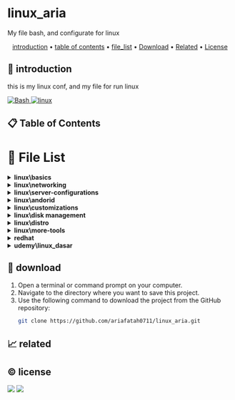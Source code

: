 # linux_aria

My file bash, and configurate for linux

<p align="center">
  <a href="#introduction">introduction</a> •
  <a href="#table-of-contents">table of contents</a> •
  <a href="#file-list">file_list</a> •
  <a href="#download">Download</a> •
  <a href="#related">Related</a> •
  <a href="#license">License</a>
</p>

<p id="introduction"></p>

## 🚀 introduction
this is my linux conf, and my file for run linux

<p align="left"> <a href="#">
  <img alt='Bash' src='https://img.shields.io/badge/-Bash-4EAA25?style=flat-square&logo=gnu-bash&logoColor=white'>
  <img alt="linux" src="https://img.shields.io/badge/-Linux-FCC624?style=flat-square&logo=linux&logoColor=black" />
  </a>
</p>

<p id="table-of-contents"></p>

## 📋 Table of Contents

<p id="file-list"></p>

# 📄 File List

<details>
<summary><b>linux\basics</b></summary>
<ul>
 <li><a href='linux/basics/00 - shorcut.html'>00 - shorcut</a></li>
 <li><a href='linux/basics/command-list.html'>command-list</a></li>
 <li><a href='linux/basics/firewall.html'>firewall</a></li>
 <li><a href='linux/basics/manage file.html'>manage file</a></li>
 <li><a href='linux/basics/manage network.html'>manage network</a></li>
 <li><a href='linux/basics/manage user.html'>manage user</a></li>
 <li><a href='linux/basics/package.html'>package</a></li>
 <li><a href='linux/basics/services.html'>services</a></li>
 <li><a href='linux/basics/tunneling.html'>tunneling</a></li>
 <li><a href='linux/basics/vbox_upgrade_disk.html'>vbox_upgrade_disk</a></li>
</ul>

</details>

<details>
<summary><b>linux\networking</b></summary>
<ul>
 <li><a href='linux/networking/01 - remote server.html'>01 - remote server</a></li>
 <li><a href='linux/networking/02 - dhcp server.html'>02 - dhcp server</a></li>
 <li><a href='linux/networking/03 - file server.html'>03 - file server</a></li>
 <li><a href='linux/networking/04 - ftp server.html'>04 - ftp server</a></li>
 <li><a href='linux/networking/05 - dns server.html'>05 - dns server</a></li>
 <li><a href='linux/networking/06 - vpn.html'>06 - vpn</a></li>
 <li><a href='linux/networking/07 - reverseproxy.html'>07 - reverseproxy</a></li>
 <li><a href='linux/networking/08 - haproxy.html'>08 - haproxy</a></li>
 <li><a href='linux/networking/09 - remote gui (vnc).html'>09 - remote gui (vnc)</a></li>
 <li><a href='linux/networking/10 - ids.html'>10 - ids</a></li>
</ul>

</details>

<details>
<summary><b>linux\server-configurations</b></summary>
<ul>
 <li><a href='linux/server-configurations/01 - web server.html'>01 - web server</a></li>
 <li><a href='linux/server-configurations/02 - database server.html'>02 - database server</a></li>
 <li><a href='linux/server-configurations/03 - mail server un.html'>03 - mail server un</a></li>
 <li><a href='linux/server-configurations/04 - xampp_wordpress.html'>04 - xampp_wordpress</a></li>
</ul>

</details>

<details>
<summary><b>linux\andorid</b></summary>
<ul>
 <li><a href='linux/andorid/adb.html'>adb</a></li>
 <li><a href='linux/andorid/scrcpy.html'>scrcpy</a></li>
</ul>

</details>

<details>
<summary><b>linux\customizations</b></summary>
<ul>
 <li><a href='linux/customizations/01 - ohmyposh.html'>01 - ohmyposh</a></li>
 <li><a href='linux/customizations/02 - neovim.html'>02 - neovim</a></li>
 <li><a href='linux/customizations/03 - wsl.html'>03 - wsl</a></li>
</ul>

</details>

<details>
<summary><b>linux\disk management</b></summary>
<ul>
 <li><a href='linux/disk management/01- disk.html'>01- disk</a></li>
 <li><a href='linux/disk management/02 - fdisk_MBR.html'>02 - fdisk_MBR</a></li>
 <li><a href='linux/disk management/03 - gdisk-GPT.html'>03 - gdisk-GPT</a></li>
 <li><a href='linux/disk management/04 - filesystem.html'>04 - filesystem</a></li>
 <li><a href='linux/disk management/05 - swap.html'>05 - swap</a></li>
 <li><a href='linux/disk management/06 - LVM.html'>06 - LVM</a></li>
 <li><a href='linux/disk management/07 - encrpytion disk.html'>07 - encrpytion disk</a></li>
</ul>

</details>

<details>
<summary><b>linux\distro</b></summary>
<ul>
 <li><a href='linux/distro/arch_archinstall.html'>arch_archinstall</a></li>
 <li><a href='linux/distro/arch_hyprland.html'>arch_hyprland</a></li>
 <li><a href='linux/distro/arch_pacman.html'>arch_pacman</a></li>
 <li><a href='linux/distro/centos_repository.html'>centos_repository</a></li>
 <li><a href='linux/distro/debian_repo un.html'>debian_repo un</a></li>
 <li><a href='linux/distro/redhat_repository.html'>redhat_repository</a></li>
</ul>

</details>

<details>
<summary><b>linux\more-tools</b></summary>
<ul>
 <li><a href='linux/more-tools/01 - ajenti.html'>01 - ajenti</a></li>
 <li><a href='linux/more-tools/02 - freeipa un.html'>02 - freeipa un</a></li>
 <li><a href='linux/more-tools/03 - briker.html'>03 - briker</a></li>
 <li><a href='linux/more-tools/04 - cockpit.html'>04 - cockpit</a></li>
 <li><a href='linux/more-tools/05 - cloud flare.html'>05 - cloud flare</a></li>
</ul>

</details>

<details>
<summary><b>redhat</b></summary>
<ul>
 <li><a href='redhat/01 - RH104.html'>01 - RH104</a></li>
 <li><a href='redhat/02 - RH124.html'>02 - RH124</a></li>
 <li><a href='redhat/03 - RH134.html'>03 - RH134</a></li>
 <li><a href='redhat/05 - DO188.html'>05 - DO188</a></li>
 <li><a href='redhat/06 - DO180.html'>06 - DO180</a></li>
</ul>

</details>

<details>
<summary><b>udemy\linux_dasar</b></summary>
<ul>
 <li><a href='udemy/linux_dasar/1.html'>1</a></li>
 <li><a href='udemy/linux_dasar/2.html'>2</a></li>
 <li><a href='udemy/linux_dasar/3.html'>3</a></li>
 <li><a href='udemy/linux_dasar/4.html'>4</a></li>
 <li><a href='udemy/linux_dasar/nano-vim.html'>nano-vim</a></li>
 <li><a href='udemy/linux_dasar/soal.html'>soal</a></li>
</ul>

</details>

<p id="download"></p>

## 🔨 download

1. Open a terminal or command prompt on your computer.
2. Navigate to the directory where you want to save this project.
3. Use the following command to download the project from the GitHub repository:
   ```sh
   git clone https://github.com/ariafatah0711/linux_aria.git
   ```

<p id="related"></p>

## 📈 related

<p id="license"></p>

## ©️ license
<a href="https://github.com/ariafatah0711" alt="CREATED"><img src="https://img.shields.io/static/v1?style=for-the-badge&label=CREATED%20BY&message=ariafatah0711&color=000000"></a>
<a href="https://github.com/ariafatah0711/ariafatah0711/blob/main/LICENSE" alt="LICENSE"><img src="https://img.shields.io/static/v1?style=for-the-badge&label=LICENSE&message=MIT&color=000000"></a>
